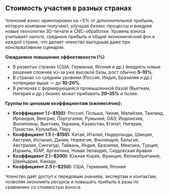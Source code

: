 ##  **Стоимость участия в разных странах**  
Членский взнос ориентирован на ~5% от дополнительной прибыли, которую компании получают, улучшая бизнес-процессы и внедряя новые технологии 3D-печати и CNC-обработки. Уровень взноса учитывает налоги, среднюю прибыль и общий экономический фон в каждой стране, что делает членство выгодным даже при консервативном сценарии.

**Ожидаемое повышение эффективности (%)**  
- В развитых странах (США, Германия, Япония и др.) внедрять новые решения сложнее из-за уже высокой базы, рост обычно **5–10%**.  
- В странах со средним уровнем (Россия, Индия, Бразилия и др.) потенциал выше — до **10–20%**.  
- В регионах с формирующейся промышленной базой (Вьетнам, Нигерия и др.) бизнес может прибавить **20–35%** и более.  

**Группы по ценовым коэффициентам (ежемесячно):**  
- **Коэффициент 1 (~\$100):** Россия, Польша, Чехия, Малайзия, Таиланд, Ирландия, Венгрия, Португалия, Румыния, ОАЭ, Индонезия, Филиппины, Вьетнам, Украина, Казахстан, Египет, Нигерия, Пакистан, Колумбия, Перу  
- **Коэффициент 1.5 (~\$150):** Китай, Италия, Нидерланды, Швеция, Австрия, Испания, Дания, Норвегия, Финляндия, Бельгия, Австралия, Сингапур, Тайвань, Индия, Бразилия, Мексика, Турция, Израиль, ЮАР, Аргентина, Новая Зеландия, Саудовская Аравия  
- **Коэффициент 2 (~\$200):** Южная Корея, Франция, Великобритания, Швейцария, Канада  
- **Коэффициент 2.5 (~\$250):** США, Германия, Япония  

Членство даёт доступ к передовым знаниям, экспертам и контактам, позволяя экономить ресурсы и повышать прибыль в разы по сравнению со стоимостью взноса.